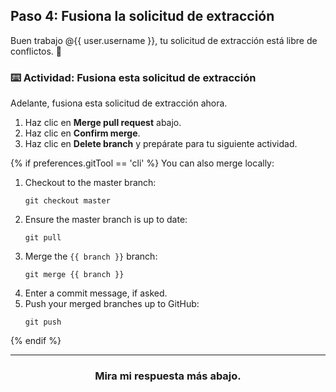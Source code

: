## Paso 4: Fusiona la solicitud de extracción

Buen trabajo @{{ user.username }}, tu solicitud de extracción está libre de conflictos. :tada:

### :keyboard: Actividad: Fusiona esta solicitud de extracción

Adelante, fusiona esta solicitud de extracción ahora.

1. Haz clic en **Merge pull request** abajo.
1. Haz clic en **Confirm merge**.
1. Haz clic en **Delete branch** y prepárate para tu siguiente actividad.

{% if preferences.gitTool == 'cli' %}
You can also merge locally:
1. Checkout to the master branch:
    ```shell
    git checkout master
    ```
1. Ensure the master branch is up to date:
    ```shell
    git pull
    ```
1. Merge the `{{ branch }}` branch:
    ```shell
    git merge {{ branch }}
    ```
1. Enter a commit message, if asked.
1. Push your merged branches up to GitHub:
    ```shell
    git push
{% endif %}

<hr>
<h3 align="center">Mira mi respuesta más abajo.</h3>
